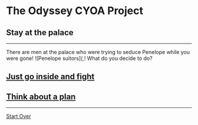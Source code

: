 # The Odyssey CYOA Project
## Stay at the palace
---
There are men at the palace who were trying to seduce Penelope while you were gone!
![Penelope suitors]([
](https://cdn2.picryl.com/photo/1912/12/31/johnwilliamwaterhouse-penelopeandthesuitors1912-d97b10-640.jpg)!
What do you decide to do?
## [Just go inside and fight](fight-with-sword.md)
## [Think about a plan](go-invisible.md)
---
[Start Over](../ithaca.md)

